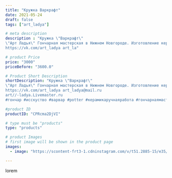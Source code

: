 ```yaml
---
title: "Кружка Варкрафт"
date: 2021-05-24
draft: false
tags: ["art_ladya"]

# meta description
description : "Кружка \"Варкрафт\"
\"Арт Ладья\" Гончарная мастерская в Нижнем Новгороде. Изготовление керамики и мастер//-классы по обучению. 
https://vk.com/art_ladya art_la"

# product Price
price: "3000"
priceBefore: "3600.0"

# Product Short Description
shortDescription: "Кружка \"Варкрафт\"
\"Арт Ладья\" Гончарная мастерская в Нижнем Новгороде. Изготовление керамики и мастер//-классы по обучению. 
https://vk.com/art_ladya art_ladya@mail.ru 
art//-ladya.Livemaster.ru
#гончар #исскуство #варвар #potter #керамикаручнаяработа #гончарнаямастерская #керамиканазаказ #handmade #посудаизглины #керамика #гончарнаяпосуда #эксклюзивнаякерамика #painter #dishes #decor #ceramicar #nntoday #claygoods #restaurant #earthenware #ceramic #design #magic #mug #ceramicart #магия #варкрафт #warcraft #авторскаякерамика"

#product ID
productID: "CPRcma2DjVI"

# type must be "products"
type: "products"

# product Images
# first image will be shown in the product page
images:
  - image: "https://scontent-frt3-1.cdninstagram.com/v/t51.2885-15/e35/190135329_525395318636743_7700144385364534893_n.jpg?_nc_ht=scontent-frt3-1.cdninstagram.com&_nc_cat=107&_nc_ohc=-gyMXT5tpdIAX9SWLmH&edm=APU89FABAAAA&ccb=7-4&oh=03a889e7f18643395de82440830eb429&oe=612B9C07&_nc_sid=86f79a&ig_cache_key=MjU4MDk2OTg0NjkyNjYxOTk3Ng%3D%3D.2-ccb7-4"

---
```

lorem
